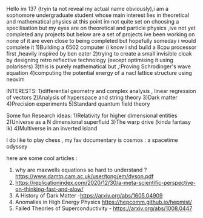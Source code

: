 Hello im 137 (tryin ta not reveal my actual name obviously),i am a sophomore undergraduate student whose main interest lies in theoretical and mathematical physics 
at this point im not quite set on choosing a specilisation but my eyes are on theoretical and particle physics ,ive not yet completed any projects but below are a set of projects ive been working on none of it are even close to being completed but hopefully someday i would complete it
1)Building a 6502 computer (i know i shd build a 8cpu processor first ,heavily inspired by ben eater 
2)trying to create a small invisible cloak by designing retro reflective technology (except optimising it using polarisers)
3)this is purely mathematical but ,:Proving Schrodinger's wave equation
4)computing the potential energy of a nacl lattice structure using neovim

INTERESTS:
1)differential geometry and complex analysis , linear regression of vectors 
2)Analysis of hyperspace and string theory
3)Dark matter 
4)Precision experiments
5)Standard quantum field theory

Some fun Research ideas:
1)Relativity for higher dimensional entities 
2)Universe as a N dimensional superfluid
3)The warp drive (kinda fantasy ik)
4)Multiverse in an inverted island


I do like to play chess , my fav documentary is cosmos : a spacetime odyssey

here are some cool articles  :
1) why are maxwells equations so hard to understand ? https://www.damtp.cam.ac.uk/user/tong/em/dyson.pdf
2) https://replicationindex.com/2020/12/30/a-meta-scientific-perspective-on-thinking-fast-and-slow/
3) A History of Dark Matter -https://arxiv.org/abs/1605.04909
4) Anomalies in High Energy Physics https://hepcomm.github.io/hepmist/
5) Failed Theories of Superconductivity - https://arxiv.org/abs/1008.0447
<!---
1370197/1370197 is a ✨ special ✨ repository because its `README.md` (this file) appears on your GitHub profile.
You can click the Preview link to take a look at your changes.
--->
